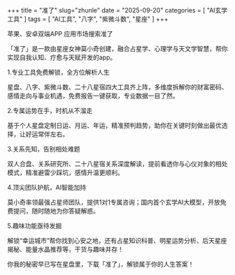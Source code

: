 +++
title = "准了"
slug="zhunle"
date = "2025-09-20"
categories = [
    "AI玄学工具"
]
tags = [
    "AI工具",
    "八字",
    "紫微斗数",
    "星座"
]
+++

苹果、安卓双端APP 应用市场搜索准了

「准了」是一款由星座女神莫小奇创建，融合占星学、心理学与天文学智慧，帮你实现自我认知、疗愈与天赋开发的app。

1.专业工具免费解锁，全方位解析人生

星盘、八字、紫微斗数、二十八星宿四大工具齐上阵，多维度拆解你的财富密码、感情走向与事业机遇，免费报告一键获取，专业数据一目了然。

2.专属运势在手，时机从不溜走

基于个人星盘定制日运、月运、年运，精准预判趋势，助你在关键时刻做出最优选择，让好运常伴左右。

3.关系先知，告别相处难题

双人合盘、关系研究所、二十八星宿关系深度解读，提前看透你与心仪对象的相处模式，精准避雷少踩坑，感情升温更顺利。

4.顶尖团队护航，AI智能加持

莫小奇率领最强占星师团队，提供1对1专属咨询；国内首个玄学AI大模型，开放免费提问，随时随地为你答疑解惑。

5.趣味功能亟待发掘

解锁“幸运城市”帮你找到心安之地，还有占星知识科普、明星运势分析、后天星座揭秘、能量水晶推荐等，干货与趣味并存！

你我的秘密早已写在星盘里，下载「准了」，解锁属于你的人生答案！